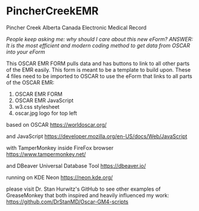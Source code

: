 # PincherCreekEMR
Pincher Creek Alberta Canada Electronic Medical Record


*People keep asking me: why should I care about this new eForm?
ANSWER: It is the most efficient and modern coding method to get data from OSCAR into your eForm*


This OSCAR EMR FORM pulls data and has buttons to link to all other parts of the EMR easily. 
This form is meant to be a template to build upon.
These 4 files need to be imported to OSCAR to use the eForm that links to all parts of the OSCAR EMR:
1) OSCAR EMR FORM
2) OSCAR EMR JavaScript
3) w3.css stylesheet
4) oscar.jpg logo for top left

based on OSCAR
https://worldoscar.org/

and JavaScript
https://developer.mozilla.org/en-US/docs/Web/JavaScript

with TamperMonkey inside FireFox browser
https://www.tampermonkey.net/

and DBeaver Universal Database Tool
https://dbeaver.io/

running on KDE Neon
https://neon.kde.org/

please visit Dr. Stan Hurwitz's GitHub to see other examples of GreaseMonkey
that both inspired and heavily influenced my work:
https://github.com/DrStanMD/Oscar-GM4-scripts
